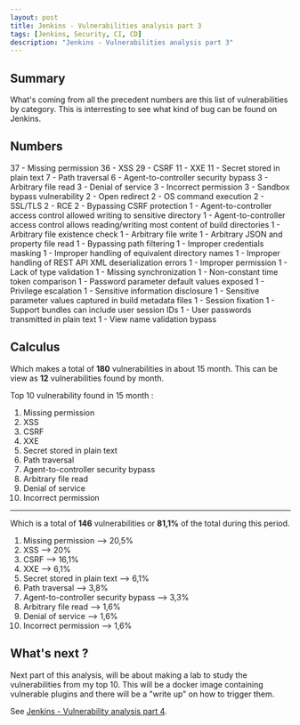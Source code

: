 ```yaml
---
layout: post
title: Jenkins - Vulnerabilities analysis part 3
tags: [Jenkins, Security, CI, CD]
description: "Jenkins - Vulnerabilities analysis part 3"
---
```


## Summary
What's coming from all the precedent numbers are this list of vulnerabilities by category. This is interresting to see what kind of bug can be found on Jenkins.

## Numbers
37 - Missing permission
36 - XSS
29 - CSRF
11 - XXE
11 - Secret stored in plain text
7 - Path traversal
6 - Agent-to-controller security bypass
3 - Arbitrary file read
3 - Denial of service
3 - Incorrect permission
3 - Sandbox bypass vulnerability
2 - Open redirect
2 - OS command execution
2 - SSL/TLS
2 - RCE
2 - Bypassing CSRF protection
1 - Agent-to-controller access control allowed writing to sensitive directory
1 - Agent-to-controller access control allows reading/writing most content of build directories
1 - Arbitrary file existence check
1 - Arbitrary file write
1 - Arbitrary JSON and property file read
1 - Bypassing path filtering
1 - Improper credentials masking
1 - Improper handling of equivalent directory names
1 - Improper handling of REST API XML deserialization errors
1 - Improper permission
1 - Lack of type validation
1 - Missing synchronization 
1 - Non-constant time token comparison
1 - Password parameter default values exposed
1 - Privilege escalation
1 - Sensitive information disclosure
1 - Sensitive parameter values captured in build metadata files
1 - Session fixation
1 - Support bundles can include user session IDs
1 - User passwords transmitted in plain text
1 - View name validation bypass

## Calculus
Which makes a total of **180** vulnerabilities in about 15 month. This can be view as **12** vulnerabilities found by month.

Top 10 vulnerability found in 15 month :
1. Missing permission
2. XSS
3. CSRF
4. XXE
5. Secret stored in plain text
6. Path traversal
7. Agent-to-controller security bypass
8. Arbitrary file read
9. Denial of service
10. Incorrect permission
---
Which is a total of **146** vulnerabilities or **81,1%** of the total during this period.
1. Missing permission --> 20,5%
2. XSS --> 20%
3. CSRF --> 16,1%
4. XXE --> 6,1%
5. Secret stored in plain text --> 6,1% 
6. Path traversal --> 3,8%
7. Agent-to-controller security bypass --> 3,3%
8. Arbitrary file read --> 1,6%
9. Denial of service --> 1,6%
10. Incorrect permission --> 1,6%

## What's next ?
Next part of this analysis, will be about making a lab to study the vulnerabilities from my top 10. This will be a docker image containing vulnerable plugins and there will be a "write up" on how to trigger them.

See [Jenkins - Vulnerability analysis part 4](https://liodeus.github.io/2022/03/19/Jenkins-Vulnerabilities-analysis-part-4.html).
